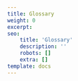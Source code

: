 ```yaml
---
title: Glossary
weight: 0
excerpt: 
seo:
    title: 'Glossary'
    description: ''
    robots: []
    extra: []
template: docs
---
```

